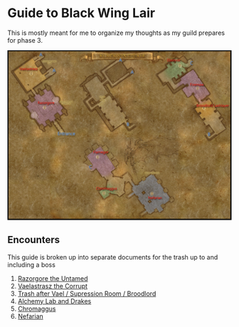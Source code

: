 # Guide to Black Wing Lair

This is mostly meant for me to organize my thoughts as my guild prepares for phase 3.

![map](./images/bwl-map.png)

## Encounters

This guide is broken up into separate documents for the trash up to and including a boss

1. [Razorgore the Untamed](./razorgore.md)
1. [Vaelastrasz the Corrupt](./vaelastrasz.md)
1. [Trash after Vael / Supression Room / Broodlord](./supressionRoom.md)
1. [Alchemy Lab and Drakes](./alchemyLab.md)
1. [Chromaggus](./chromaggus.md)
1. [Nefarian](./nefarian.md)
